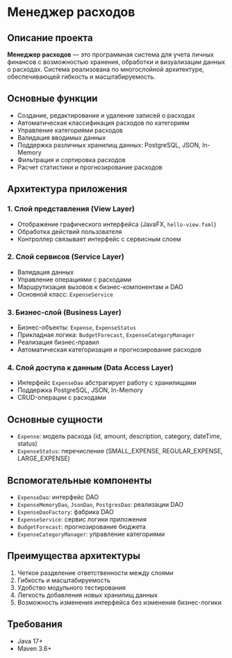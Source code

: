 # Менеджер расходов

## Описание проекта
**Менеджер расходов** — это программная система для учета личных финансов с возможностью хранения, обработки и визуализации данных о расходах. Система реализована по многослойной архитектуре, обеспечивающей гибкость и масштабируемость.

## Основные функции
- Создание, редактирование и удаление записей о расходах  
- Автоматическая классификация расходов по категориям  
- Управление категориями расходов  
- Валидация вводимых данных  
- Поддержка различных хранилищ данных: PostgreSQL, JSON, In-Memory  
- Фильтрация и сортировка расходов  
- Расчет статистики и прогнозирование расходов  

## Архитектура приложения

### 1. Слой представления (View Layer)
- Отображение графического интерфейса (JavaFX, `hello-view.fxml`)
- Обработка действий пользователя
- Контроллер связывает интерфейс с сервисным слоем

### 2. Слой сервисов (Service Layer)
- Валидация данных
- Управление операциями с расходами
- Маршрутизация вызовов к бизнес-компонентам и DAO
- Основной класс: `ExpenseService`

### 3. Бизнес-слой (Business Layer)
- Бизнес-объекты: `Expense`, `ExpenseStatus`
- Прикладная логика: `BudgetForecast`, `ExpenseCategoryManager`
- Реализация бизнес-правил
- Автоматическая категоризация и прогнозирование расходов

### 4. Слой доступа к данным (Data Access Layer)
- Интерфейс `ExpenseDao` абстрагирует работу с хранилищами
- Поддержка PostgreSQL, JSON, In-Memory
- CRUD-операции с расходами

## Основные сущности
- `Expense`: модель расхода (id, amount, description, category, dateTime, status)
- `ExpenseStatus`: перечисление (SMALL_EXPENSE, REGULAR_EXPENSE, LARGE_EXPENSE)

## Вспомогательные компоненты
- `ExpenseDao`: интерфейс DAO
- `ExpenseMemoryDao`, `JsonDao`, `PostgresDao`: реализации DAO
- `ExpenseDaoFactory`: фабрика DAO
- `ExpenseService`: сервис логики приложения
- `BudgetForecast`: прогнозирование бюджета
- `ExpenseCategoryManager`: управление категориями

## Преимущества архитектуры
1. Четкое разделение ответственности между слоями  
2. Гибкость и масштабируемость  
3. Удобство модульного тестирования  
4. Легкость добавления новых хранилищ данных  
5. Возможность изменения интерфейса без изменения бизнес-логики  

## Требования
- Java 17+
- Maven 3.6+
   
